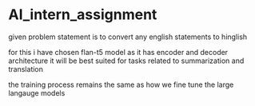 # AI_intern_assignment

given problem statement is to convert any english statements to hinglish

for this i have chosen flan-t5 model as it has encoder and decoder architecture it will be best suited for tasks related to summarization and translation

the training process remains the same as how we fine tune the large langauge models
